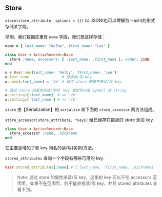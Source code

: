 ## Store

`store(store_attribute, options = {})` 以 JSON(也可以理解为 Hash)的形式存储某字段。

举例，我们数据库里有 `name` 字段，我们想这样存储：

```ruby
name = { last_name: "Kelby", first_name: "Lee" }
```

```ruby
class User < ActiveRecord::Base
  store :name, accessors: [ :last_name, :first_name ], coder: JSON
end

u = User.new(last_name: 'Kelby', first_name: 'Lee')
u.last_name               # 直接读/写 key
u.name[:last_name] = 'zk' # 通过 store 的属性来读/写 key

# 通过 store 的属性来读/写时，key 类型可以是 Symbol 或 String
u.settings[:last_name]  # => 'zk'
u.settings['last_name'] # => 'zk'
```

`store` 由【Serialization】的 `serialize` 和下面的 `store_accessor` 两方法组成。

`store_accessor(store_attribute, *keys)` 给已经存在数据的 store 添加 key.

```ruby
class User < ActiveRecord::Base
  store_accessor :name, :nickname
end
```

它主要是增加了和 key 同名的读/写(实例)方法。

`stored_attributes` 查询一个字段有哪些可用的 key.

```ruby
User.stored_attributes[:name] # [:last_name, :first_name, :nickname]
```

> Note: 通过 store 的属性来读/写 key，这里的 key 可以不在 accessors 范围里。如果不在范围里，则不能直接读/写 key，并且 stored_attributes 查看不到。
